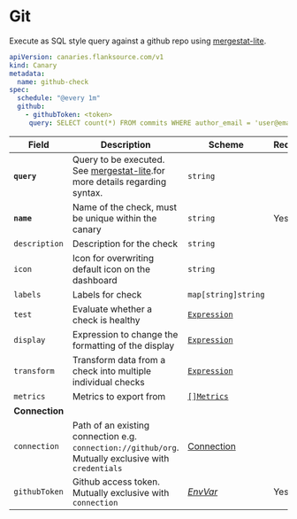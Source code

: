 # <Icon name="git"/> Git

<Standard/>

Execute as SQL style query against a github repo using [mergestat-lite](https://github.com/mergestat/mergestat-lite).

```yaml
apiVersion: canaries.flanksource.com/v1
kind: Canary
metadata:
  name: github-check
spec:
  schedule: "@every 1m"
  github:
    - githubToken: <token>
     query: SELECT count(*) FROM commits WHERE author_email = 'user@email.com'
```

| Field          | Description                                                  | Scheme                                            | Required |
| -------------- | ------------------------------------------------------------ | ------------------------------------------------- | -------- |
| **`query`**    | Query to be executed. See [mergestat-lite](https://github.com/mergestat/mergestat-lite).for more details regarding syntax. | `string`                                          |          |
| **`name`**    | Name of the check, must be unique within the canary         | `string`                                     | Yes      |
| `description` | Description for the check                                   | `string`                                     |          |
| `icon`        | Icon for overwriting default icon on the dashboard          | `string`                                     |          |
| `labels`      | Labels for check                                            | `map[string]string`                          |          |
| `test`        | Evaluate whether a check is healthy                         | [`Expression`](/concepts/health-evaluation)  |          |
| `display`     | Expression to change the formatting of the display          | [`Expression`](/concepts/display-formatting) |          |
| `transform`   | Transform data from a check into multiple individual checks | [`Expression`](/concepts/transforms)          |          |
| `metrics`     | Metrics to export from                                      | [`[]Metrics`](/concepts/metrics-exporter)    |          |
| **Connection** |                                                              |                                                   |          |
| `connection`   | Path of an existing connection e.g. `connection://github/org`. Mutually exclusive with `credentials`  <br/> <Commercial/> | [Connection](../../concepts/connections)          |          |
| `githubToken`  | Github access token. Mutually exclusive with `connection`    | [*EnvVar*](../../concepts/authentication/#envvar) | Yes      |
